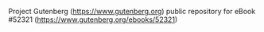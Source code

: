 Project Gutenberg (https://www.gutenberg.org) public repository for
eBook #52321 (https://www.gutenberg.org/ebooks/52321)
